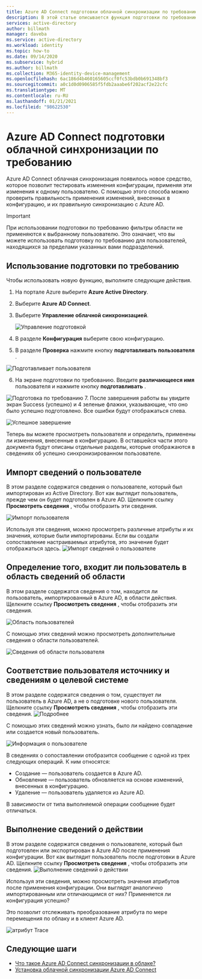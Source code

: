 ```yaml
---
title: Azure AD Connect подготовки облачной синхронизации по требованию
description: В этой статье описывается функция подготовки по требованию.
services: active-directory
author: billmath
manager: daveba
ms.service: active-directory
ms.workload: identity
ms.topic: how-to
ms.date: 09/14/2020
ms.subservice: hybrid
ms.author: billmath
ms.collection: M365-identity-device-management
ms.openlocfilehash: 6ac186d4b460165605ccf0fc53bdb0b691348bf3
ms.sourcegitcommit: a0c1d0d0906585f5fdb2aaabe6f202acf2e22cfc
ms.translationtype: MT
ms.contentlocale: ru-RU
ms.lasthandoff: 01/21/2021
ms.locfileid: "98622530"
---
```

# <a name="azure-ad-connect-cloud-sync-on-demand-provisioning"></a>Azure AD Connect подготовки облачной синхронизации по требованию

Azure AD Connect облачная синхронизация появилось новое средство, которое позволит тестировать изменения конфигурации, применяя эти изменения к одному пользователю.  С помощью этого способа можно проверить правильность применения изменений, внесенных в конфигурацию, и их правильную синхронизацию с Azure AD.  

> [!IMPORTANT] 
> При использовании подготовки по требованию фильтры области не применяются к выбранному пользователю.  Это означает, что вы можете использовать подготовку по требованию для пользователей, находящихся за пределами указанных вами подразделений.


## <a name="using-on-demand-provisioning"></a>Использование подготовки по требованию
Чтобы использовать новую функцию, выполните следующие действия.


1.  На портале Azure выберите **Azure Active Directory**.
2.  Выберите **Azure AD Connect**.
3.  Выберите **Управление облачной синхронизацией**.

    ![Управление подготовкой](media/how-to-install/install-6.png)
4. В разделе **Конфигурация** выберите свою конфигурацию.
5. В разделе **Проверка** нажмите кнопку **подготавливать пользователя** . 

 ![Подготавливает пользователя](media/how-to-on-demand-provision/on-demand-2.png)

6. На экране подготовки по требованию.  Введите **различающееся имя** пользователя и нажмите кнопку **подготавливать** .  
 
 ![Подготовка по требованию](media/how-to-on-demand-provision/on-demand-3.png)
7. После завершения работы вы увидите экран Success (успешно) и 4 зеленые флажки, указывающие, что оно было успешно подготовлено.  Все ошибки будут отображаться слева.

  ![Успешное завершение](media/how-to-on-demand-provision/on-demand-4.png)

Теперь вы можете просмотреть пользователя и определить, применены ли изменения, внесенные в конфигурацию.  В оставшейся части этого документа будут описаны отдельные разделы, которые отображаются в сведениях об успешно синхронизированном пользователе.

## <a name="import-user-details"></a>Импорт сведений о пользователе
В этом разделе содержатся сведения о пользователе, который был импортирован из Active Directory.  Вот как выглядит пользователь, прежде чем он будет подготовлен в Azure AD.  Щелкните ссылку **Просмотреть сведения** , чтобы отобразить эти сведения.

![Импорт пользователя](media/how-to-on-demand-provision/on-demand-5.png)

Используя эти сведения, можно просмотреть различные атрибуты и их значения, которые были импортированы.  Если вы создали сопоставление настраиваемых атрибутов, это значение будет отображаться здесь.
![Импорт сведений о пользователе](media/how-to-on-demand-provision/on-demand-6.png)

## <a name="determine-if-user-is-in-scope-details"></a>Определение того, входит ли пользователь в область сведений об области
В этом разделе содержатся сведения о том, находится ли пользователь, импортированный в Azure AD, в области действия.  Щелкните ссылку **Просмотреть сведения** , чтобы отобразить эти сведения.

![Область пользователей](media/how-to-on-demand-provision/on-demand-7.png)

С помощью этих сведений можно просмотреть дополнительные сведения о области пользователей.

![Сведения об области пользователя](media/how-to-on-demand-provision/on-demand-10a.png)

## <a name="match-user-between-source-and-target-system-details"></a>Соответствие пользователя источнику и сведениям о целевой системе
В этом разделе содержатся сведения о том, существует ли пользователь в Azure AD, а не о подготовке нового пользователя.  Щелкните ссылку **Просмотреть сведения** , чтобы отобразить эти сведения.
![Подробнее](media/how-to-on-demand-provision/on-demand-8.png)

С помощью этих сведений можно узнать, было ли найдено совпадение или создается новый пользователь.

![Информация о пользователе](media/how-to-on-demand-provision/on-demand-11.png)

В сведениях о сопоставлении отобразится сообщение с одной из трех следующих операций.  К ним относятся:
- Создание — пользователь создается в Azure AD.
- Обновление — пользователь обновляется на основе изменений, внесенных в конфигурацию.
- Удаление — пользователь удаляется из Azure AD.

В зависимости от типа выполняемой операции сообщение будет отличаться.

## <a name="perform-action-details"></a>Выполнение сведений о действии
В этом разделе содержатся сведения о пользователе, который был подготовлен или экспортирован в Azure AD после применения конфигурации.  Вот как выглядит пользователь после подготовки в Azure AD.  Щелкните ссылку **Просмотреть сведения** , чтобы отобразить эти сведения.
![Выполнение сведений о действии](media/how-to-on-demand-provision/on-demand-9.png)

Используя эти сведения, можно просмотреть значения атрибутов после применения конфигурации.  Они выглядят аналогично импортированным или отличающимся от них?  Применяется ли конфигурация успешно?  

Это позволит отслеживать преобразование атрибута по мере перемещения по облаку и в клиент Azure AD.

![атрибут Trace](media/how-to-on-demand-provision/on-demand-12.png)

## <a name="next-steps"></a>Следующие шаги 

- [Что такое Azure AD Connect синхронизации в облаке?](what-is-cloud-sync.md)
- [Установка облачной синхронизации Azure AD Connect](how-to-install.md)
 